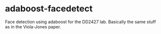 adaboost-facedetect
===================

Face detection using adaboost for the DD2427 lab. Basically the same stuff as in the Viola-Jones paper.
